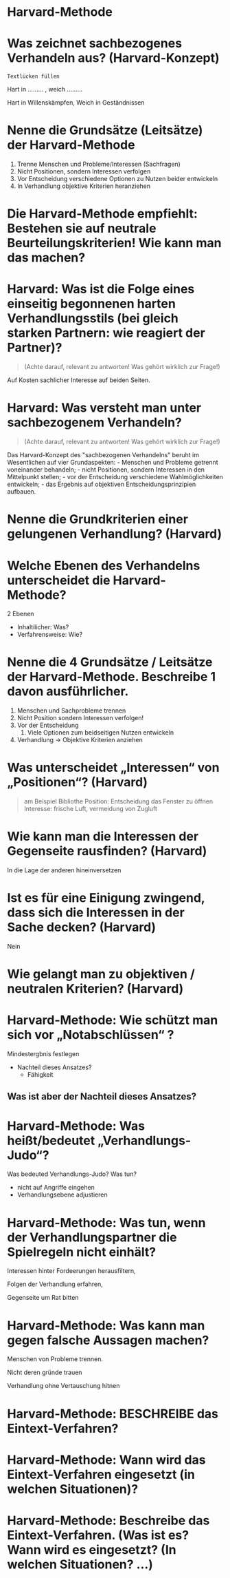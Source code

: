 # **Harvard-Methode**


# Was zeichnet sachbezogenes Verhandeln aus? (Harvard-Konzept) 
`Textlücken füllen`

 Hart in ……… , weich  …..….

 Hart in Willenskämpfen, Weich in Geständnissen

# Nenne die Grundsätze (Leitsätze) der Harvard-Methode

1. Trenne Menschen und Probleme/Interessen (Sachfragen)
2. Nicht Positionen, sondern Interessen verfolgen
3. Vor Entscheidung verschiedene Optionen zu Nutzen beider entwickeln
4. In Verhandlung objektive Kriterien heranziehen  

# Die Harvard-Methode empfiehlt:  Bestehen sie auf neutrale Beurteilungskriterien!  Wie kann man das machen?


<!-- Vorstellung und Erwartungen, Emotionen, Kommunikation -->

# Harvard: Was ist die Folge eines einseitig begonnenen harten Verhandlungsstils (bei gleich starken Partnern: wie reagiert der Partner)?
> (Achte darauf, relevant zu antworten! Was gehört wirklich zur Frage!) 

Auf Kosten sachlicher Interesse auf beiden Seiten.

# Harvard: Was versteht man unter sachbezogenem Verhandeln?
> (Achte darauf, relevant zu antworten! Was gehört wirklich zur Frage!) 

Das Harvard-Konzept des "sachbezogenen Verhandelns" beruht im Wesentlichen auf vier Grundaspekten: - Menschen und Probleme getrennt voneinander behandeln; - nicht Positionen, sondern Interessen in den Mittelpunkt stellen; - vor der Entscheidung verschiedene Wahlmöglichkeiten entwickeln; - das Ergebnis auf objektiven Entscheidungsprinzipien aufbauen.

# Nenne die Grundkriterien einer gelungenen Verhandlung? (Harvard)

# Welche Ebenen des Verhandelns unterscheidet die Harvard-Methode?

2 Ebenen

- Inhaltilicher: Was?
- Verfahrensweise: Wie?

# Nenne die 4 Grundsätze / Leitsätze der Harvard-Methode. Beschreibe 1 davon ausführlicher.

1. Menschen und Sachprobleme trennen
2. Nicht Position sondern Interessen verfolgen!
3. Vor der Entscheidung
    1. Viele Optionen zum beidseitigen Nutzen entwickeln
4. Verhandlung → Objektive Kriterien anziehen

# Was unterscheidet „Interessen“ von „Positionen“? (Harvard)


> am Beispiel Bibliothe
> Position: Entscheidung das Fenster zu öffnen
> Interesse: frische Luft, vermeidung von Zugluft


# Wie kann man die Interessen der Gegenseite rausfinden? (Harvard)

In die Lage der anderen hineinversetzen

# Ist es für eine Einigung zwingend, dass sich die Interessen in der Sache decken? (Harvard)

Nein

# Wie gelangt man zu objektiven / neutralen  Kriterien? (Harvard)
# Harvard-Methode: Wie schützt man sich vor „Notabschlüssen“ ?

Mindestergbnis festlegen

- Nachteil dieses Ansatzes?
    - Fähigkeit
  


## Was ist aber der Nachteil dieses Ansatzes?

# Harvard-Methode: Was heißt/bedeutet „Verhandlungs-Judo“?

Was bedeuted Verhandlungs-Judo? Was tun?

- nicht auf Angriffe eingehen
- Verhandlungsebene adjustieren



# Harvard-Methode: Was tun, wenn der Verhandlungspartner die Spielregeln nicht einhält?

Interessen hinter Fordeerungen herausfiltern, 

Folgen der Verhandlung erfahren,

Gegenseite um Rat bitten

# Harvard-Methode: Was kann man gegen falsche Aussagen machen?

Menschen von Probleme trennen.

Nicht deren gründe trauen

Verhandlung ohne Vertauschung hitnen

# Harvard-Methode: BESCHREIBE das Eintext-Verfahren?



# Harvard-Methode: Wann wird das Eintext-Verfahren eingesetzt (in welchen Situationen)?

# Harvard-Methode: Beschreibe das Eintext-Verfahren. (Was ist es? Wann wird es eingesetzt? (In  welchen Situationen? …)
